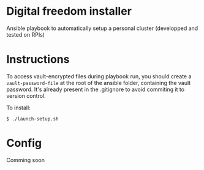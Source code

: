 # Digital freedom installer

Ansible playbook to automatically setup a personal cluster (developped and tested on RPIs)

# Instructions

To access vault-encrypted files during playbook run, you should create a `vault-password-file` at the root of the ansible folder, containing the vault password. It's already present in the .gitignore to avoid commiting it to version control.

To install:

```
$ ./launch-setup.sh
```

# Config

Comming soon
